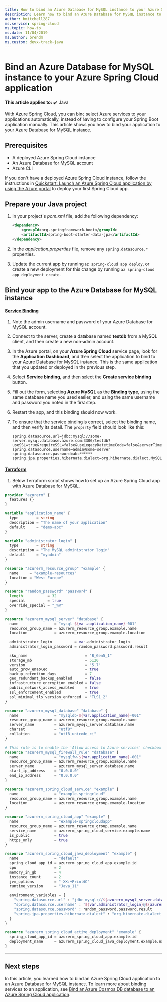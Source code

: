 ```yaml
---
title: How to bind an Azure Database for MySQL instance to your Azure Spring Cloud application
description: Learn how to bind an Azure Database for MySQL instance to your Azure Spring Cloud application
author: bmitchell287
ms.service: spring-cloud
ms.topic: how-to
ms.date: 11/04/2019
ms.author: brendm
ms.custom: devx-track-java
---
```


# Bind an Azure Database for MySQL instance to your Azure Spring Cloud application 

**This article applies to:** ✔️ Java

With Azure Spring Cloud, you can bind select Azure services to your applications automatically, instead of having to configure your Spring Boot application manually. This article shows you how to bind your application to your Azure Database for MySQL instance.

## Prerequisites

* A deployed Azure Spring Cloud instance
* An Azure Database for MySQL account
* Azure CLI

If you don't have a deployed Azure Spring Cloud instance, follow the instructions in [Quickstart: Launch an Azure Spring Cloud application by using the Azure portal](./quickstart.md) to deploy your first Spring Cloud app.

## Prepare your Java project

1. In your project's *pom.xml* file, add the following dependency:

    ```xml
    <dependency>
        <groupId>org.springframework.boot</groupId>
        <artifactId>spring-boot-starter-data-jpa</artifactId>
    </dependency>
    ```
1. In the *application.properties* file, remove any `spring.datasource.*` properties.

1. Update the current app by running `az spring-cloud app deploy`, or create a new deployment for this change by running `az spring-cloud app deployment create`.

## Bind your app to the Azure Database for MySQL instance

#### [Service Binding](#tab/Service-Binding)
1. Note the admin username and password of your Azure Database for MySQL account. 

1. Connect to the server, create a database named **testdb** from a MySQL client, and then create a new non-admin account.

1. In the Azure portal, on your **Azure Spring Cloud** service page, look for the **Application Dashboard**, and then select the application to bind to your Azure Database for MySQL instance.  This is the same application that you updated or deployed in the previous step. 

1. Select **Service binding**, and then select the **Create service binding** button. 

1. Fill out the form, selecting **Azure MySQL** as the **Binding type**, using the same database name you used earlier, and using the same username and password you noted in the first step.

1. Restart the app, and this binding should now work.

1. To ensure that the service binding is correct, select the binding name, and then verify its detail. The `property` field should look like this:
    ```
    spring.datasource.url=jdbc:mysql://some-server.mysql.database.azure.com:3306/testdb?useSSL=true&requireSSL=false&useLegacyDatetimeCode=false&serverTimezone=UTC
    spring.datasource.username=admin@some-server
    spring.datasource.password=abc******
    spring.jpa.properties.hibernate.dialect=org.hibernate.dialect.MySQL5InnoDBDialect
    ```

#### [Terraform](#tab/Terraform)

1. Below Terraform script shows how to set up an Azure Spring Cloud app with Azure Database for MySQL.

```terraform
provider "azurerm" {
  features {}
}

variable "application_name" {
  type        = string
  description = "The name of your application"
  default     = "demo-abc"
}

variable "administrator_login" {
  type        = string
  description = "The MySQL administrator login"
  default     = "myadmin"
}

resource "azurerm_resource_group" "example" {
  name     = "example-resources"
  location = "West Europe"
}

resource "random_password" "password" {
  length           = 32
  special          = true
  override_special = "_%@"
}

resource "azurerm_mysql_server" "database" {
  name                = "mysql-${var.application_name}-001"
  resource_group_name = azurerm_resource_group.example.name
  location            = azurerm_resource_group.example.location

  administrator_login          = var.administrator_login
  administrator_login_password = random_password.password.result

  sku_name                          = "B_Gen5_1"
  storage_mb                        = 5120
  version                           = "5.7"
  auto_grow_enabled                 = true
  backup_retention_days             = 7
  geo_redundant_backup_enabled      = false
  infrastructure_encryption_enabled = false
  public_network_access_enabled     = true
  ssl_enforcement_enabled           = true
  ssl_minimal_tls_version_enforced  = "TLS1_2"
}

resource "azurerm_mysql_database" "database" {
  name                = "mysqldb-${var.application_name}-001"
  resource_group_name = azurerm_resource_group.example.name
  server_name         = azurerm_mysql_server.database.name
  charset             = "utf8"
  collation           = "utf8_unicode_ci"
}

# This rule is to enable the 'Allow access to Azure services' checkbox
resource "azurerm_mysql_firewall_rule" "database" {
  name                = "mysqlfw-${var.application_name}-001"
  resource_group_name = azurerm_resource_group.example.name
  server_name         = azurerm_mysql_server.database.name
  start_ip_address    = "0.0.0.0"
  end_ip_address      = "0.0.0.0"
}

resource "azurerm_spring_cloud_service" "example" {
  name                = "example-springcloud"
  resource_group_name = azurerm_resource_group.example.name
  location            = azurerm_resource_group.example.location
}

resource "azurerm_spring_cloud_app" "example" {
  name                = "example-springcloudapp"
  resource_group_name = azurerm_resource_group.example.name
  service_name        = azurerm_spring_cloud_service.example.name
  is_public           = true
  https_only          = true
}

resource "azurerm_spring_cloud_java_deployment" "example" {
  name                = "default"
  spring_cloud_app_id = azurerm_spring_cloud_app.example.id
  cpu                 = 2
  memory_in_gb        = 4
  instance_count      = 2
  jvm_options         = "-XX:+PrintGC"
  runtime_version     = "Java_11"

  environment_variables = {
    "spring.datasource.url" : "jdbc:mysql://${azurerm_mysql_server.database.fqdn}:3306/${azurerm_mysql_database.database.name}?useSSL=true&requireSSL=false&useLegacyDatetimeCode=false&serverTimezone=UTC"
    "spring.datasource.username" : "${var.administrator_login}@${azurerm_mysql_server.database.name}"
    "spring.datasource.password" : random_password.password.result
    "spring.jpa.properties.hibernate.dialect" : "org.hibernate.dialect.MySQL5InnoDBDialect"
  }
}

resource "azurerm_spring_cloud_active_deployment" "example" {
  spring_cloud_app_id = azurerm_spring_cloud_app.example.id
  deployment_name     = azurerm_spring_cloud_java_deployment.example.name
}
```
---

## Next steps

In this article, you learned how to bind an Azure Spring Cloud application to an Azure Database for MySQL instance. To learn more about binding services to an application, see [Bind an Azure Cosmos DB database to an Azure Spring Cloud application](./how-to-bind-cosmos.md).
